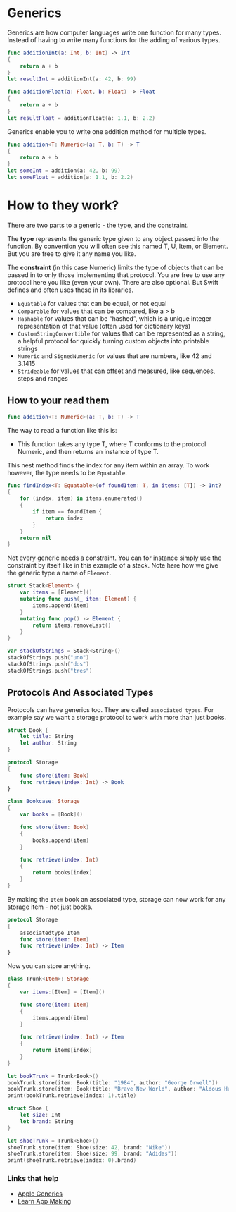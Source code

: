# Generics

Generics are how computer languages write one function for many types. Instead of having to write many functions for the adding of various types.

```swift
func additionInt(a: Int, b: Int) -> Int
{
    return a + b
}
let resultInt = additionInt(a: 42, b: 99)

func additionFloat(a: Float, b: Float) -> Float
{
    return a + b
}
let resultFloat = additionFloat(a: 1.1, b: 2.2)
```

Generics enable you to write one addition method for multiple types.

```swift
func addition<T: Numeric>(a: T, b: T) -> T
{
    return a + b
}
let someInt = addition(a: 42, b: 99)
let someFloat = addition(a: 1.1, b: 2.2)
```

# How to they work?

There are two parts to a generic - the type, and the constraint.

The **type** represents the generic type given to any object passed into the function. By convention you will often see this named T, U, Item, or Element. But you are free to give it any name you like.

The **constraint** (in this case Numeric) limits the type of objects that can be passed in to only those implementing that protocol. You are free to use any protocol here you like (even your own). There are also optional. But Swift defines and often uses these in its libraries.


 - `Equatable` for values that can be equal, or not equal
 - `Comparable` for values that can be compared, like a > b
 - `Hashable` for values that can be “hashed”, which is a unique integer representation of that value (often used for dictionary keys)
 - `CustomStringConvertible` for values that can be represented as a string, a helpful protocol for quickly turning custom objects into printable strings
 - `Numeric` and `SignedNumeric` for values that are numbers, like 42 and 3.1415
 - `Strideable` for values that can offset and measured, like sequences, steps and ranges
 
## How to your read them

```swift
func addition<T: Numeric>(a: T, b: T) -> T
```

The way to read a function like this is:

- This function takes any type T, where T conforms to the protocol Numeric, and then returns an instance of type T.

This nest method finds the index for any item within an array. To work however, the type needs to be `Equatable`.

```swift
func findIndex<T: Equatable>(of foundItem: T, in items: [T]) -> Int?
{
    for (index, item) in items.enumerated()
    {
        if item == foundItem {
            return index
        }
    }
    return nil
}
```

Not every generic needs a constraint. You can for instance simply use the constraint by itself like in this example of a stack. Note here how we give the generic type a name of `Element`.

```swift
struct Stack<Element> {
    var items = [Element]()
    mutating func push(_ item: Element) {
        items.append(item)
    }
    mutating func pop() -> Element {
        return items.removeLast()
    }
}

var stackOfStrings = Stack<String>()
stackOfStrings.push("uno")
stackOfStrings.push("dos")
stackOfStrings.push("tres")
```

## Protocols And Associated Types

Protocols can have generics too. They are called `associated types`. For example say we want a storage protocol to work with more than just books.

```swift
struct Book {
    let title: String
    let author: String
}

protocol Storage
{
    func store(item: Book)
    func retrieve(index: Int) -> Book
}

class Bookcase: Storage
{
    var books = [Book]()

    func store(item: Book)
    {
        books.append(item)
    }

    func retrieve(index: Int)
    {
        return books[index]
    }
}
```

By making the `Item` book an associated type, storage can now work for any storage item - not just books.

```swift
protocol Storage
{
    associatedtype Item
    func store(item: Item)
    func retrieve(index: Int) -> Item
}
```

Now you can store anything.

```swift
class Trunk<Item>: Storage
{
    var items:[Item] = [Item]()

    func store(item: Item)
    {
        items.append(item)
    }

    func retrieve(index: Int) -> Item
    {
        return items[index]
    }
}

let bookTrunk = Trunk<Book>()
bookTrunk.store(item: Book(title: "1984", author: "George Orwell"))
bookTrunk.store(item: Book(title: "Brave New World", author: "Aldous Huxley"))
print(bookTrunk.retrieve(index: 1).title)

struct Shoe {
    let size: Int
    let brand: String
}

let shoeTrunk = Trunk<Shoe>()
shoeTrunk.store(item: Shoe(size: 42, brand: "Nike"))
shoeTrunk.store(item: Shoe(size: 99, brand: "Adidas"))
print(shoeTrunk.retrieve(index: 0).brand)
```

### Links that help

- [Apple Generics](https://docs.swift.org/swift-book/LanguageGuide/Generics.html)
- [Learn App Making](https://learnappmaking.com/generics-swift-how-to/)
